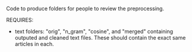 Code to produce folders for people to review the preprocessing.

REQUIRES:
- text folders: "orig", "n_gram", "cosine", and "merged" containing outputed and cleaned text files. These should contain the exact same articles in each.